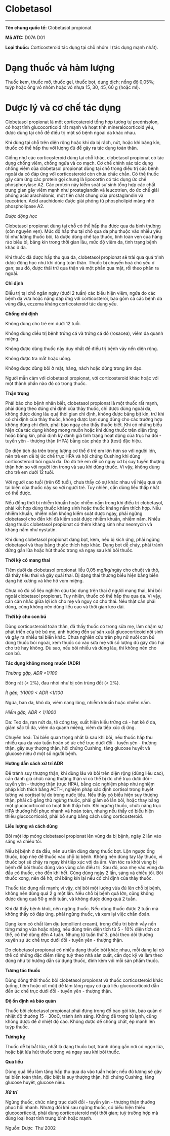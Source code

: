 # Clobetasol

---

**Tên chung quốc tế:** Clobetasol propionat

**Mã ATC:** D07A D01

**Loại thuốc:** Corticosteroid tác dụng tại chỗ nhóm I (tác dụng mạnh nhất).

# Dạng thuốc và hàm lượng

Thuốc kem, thuốc mỡ, thuốc gel, thuốc bọt, dung dịch; nồng độ 0,05%; tuýp hoặc ống vỏ nhôm hoặc vỏ nhựa 15, 30, 45, 60 g (hoặc ml).

# Dược lý và cơ chế tác dụng

Clobetasol propionat là một corticosteroid tổng hợp tương tự prednisolon, có hoạt tính glucocorticoid rất mạnh và hoạt tính mineralocorticoid yếu, được dùng tại chỗ để điều trị một số bệnh ngoài da khác nhau.

Khi dùng tại chỗ trên diện rộng hoặc khi da bị rách, nứt, hoặc khi băng kín, thuốc có thể hấp thu với lượng đủ để gây ra tác dụng toàn thân.

Giống như các corticosteroid dùng tại chỗ khác, clobetasol propionat có tác dụng chống viêm, chống ngứa và co mạch. Cơ chế chính xác tác dụng chống viêm của clobetasol propionat dùng tại chỗ trong điều trị các bệnh ngoài da có đáp ứng với corticosteroid còn chưa chắc chắn. Có thể thuốc gây cảm ứng các protein gọi chung là lipocortin có tác dụng ức chế phosphorylase A2. Các protein này kiểm soát sự sinh tổng hợp các chất trung gian gây viêm mạnh như prostaglandin và leucotrien, do ức chế giải phóng acid arachidonic, một tiền chất chung của prostaglandin và leucotrien. Acid arachidonic được giải phóng từ phospholipid màng nhờ phospholipase A2.

_Dược động học_

Clobetasol propionat dùng tại chỗ có thể hấp thu được qua da bình thường (còn nguyên vẹn). Mức độ hấp thu tại chỗ qua da phụ thuộc vào nhiều yếu tố như lượng thuốc bôi, tá dược dùng chế tạo thuốc, tính toàn vẹn của hàng rào biểu bì, băng kín trong thời gian lâu, mức độ viêm da, tình trạng bệnh khác ở da.

Khi thuốc đã được hấp thu qua da, clobetasol propionat sẽ trải qua quá trình dược động học như khi dùng toàn thân. Thuốc bị chuyển hoá chủ yếu ở gan; sau đó, được thải trừ qua thận và một phần qua mật, rồi theo phân ra ngoài.

**Chỉ định**

Điều trị tại chỗ ngắn ngày (dưới 2 tuần) các biểu hiện viêm, ngứa do các bệnh da vừa hoặc nặng đáp ứng với corticosteroi, bao gồm cả các bệnh da vùng đầu, eczema kháng corticosteroid tác dụng yếu.

**Chống chỉ định**

Không dùng cho trẻ em dưới 12 tuổi.

Không dùng điều trị bệnh trứng cá và trứng cá đỏ (rosacea), viêm da quanh miệng.

Không được dùng thuốc này duy nhất để điều trị bệnh vảy nến diện rộng.

Không được tra mắt hoặc uống.

Không được dùng bôi ở mặt, háng, nách hoặc dùng trong âm đạo.

Người mẫn cảm với clobetasol propionat, với corticosteroid khác hoặc với một thành phần nào đó có trong thuốc.

**Thận trọng**

Phải báo cho bệnh nhân biết, clobetasol propionat là một thuốc rất mạnh, phải dùng theo đúng chỉ định của thày thuốc, chỉ được dùng ngoài da, không được dùng lâu quá thời gian chỉ định, không được băng bịt kín, trừ khi có chỉ định của thày thuốc, không được lạm dụng dùng cho các trường hợp không đúng chỉ định, phải báo ngay cho thầy thuốc biết. Khi có những biểu hiện của tác dụng không mong muốn hoặc khi dùng thuốc trên diện rộng hoặc băng kín, phải định kỳ đánh giá tình trạng hoạt động của trục hạ đồi - tuyến yên - thượng thận (HPA) bằng các phép thử (test) đặc hiệu.

Do diện tích da trên trọng lượng cơ thể ở trẻ em lớn hơn so với người lớn, nên trẻ em dễ bị ức chế trục HPA và hội chứng Cushing khi dùng corticosteroid bôi ngoài da. Do đó trẻ em dễ có nguy cơ bị suy tuyến thượng thận hơn so với người lớn trong và sau khi dùng thuốc. Vì vậy, không dùng cho trẻ em dưới 12 tuổi.

Với người cao tuổi (trên 65 tuổi), chưa thấy có sự khác nhau về hiệu quả và tai biến của thuốc này so với người trẻ. Tuy nhiên, cần dùng liều thấp nhất có thể được.

Nếu đồng thời bị nhiễm khuẩn hoặc nhiễm nấm trong khi điều trị clobetasol, phải kết hợp dùng thuốc kháng sinh hoặc thuốc kháng nấm thích hợp. Nếu nhiễm khuẩn, nhiễm nấm không kiểm soát được ngay, phải ngừng clobetasol cho đến khi đã kiểm soát được nhiễm khuẩn, nhiễm nấm. Nhiều dạng thuốc clobetasol propionat có thêm kháng sinh như neomycin và kháng nấm như nystatin.

Khi dùng clobetasol propionat dạng bọt, kem, nếu bị kích ứng, phải ngừng clobetasol và thay bằng thuốc thích hợp khác. Dạng bọt dễ cháy, phải tránh đứng gần lửa hoặc hút thuốc trong và ngay sau khi bôi thuốc.

**Thời kỳ có mang thai**

Tiêm dưới da clobetasol propionat liều 0,05 mg/kg/ngày cho chuột và thỏ, đã thấy tiêu thai và gây quái thai. Dị dạng thai thường biểu hiện bằng biến dạng hệ xương và khe hở vòm miệng.

Chưa có đủ số liệu nghiên cứu tác dụng trên thai ở người mang thai, khi bôi ngoài clobetasol propionat. Tuy nhiên, thuốc có thể hấp thu qua da. Vì vậy, cần cân nhắc giữa lợi ích cho mẹ và nguy cơ cho thai. Nếu thật cần phải dùng, cũng không nên dùng liều cao và thời gian kéo dài.

**Thời kỳ cho con bú**

Dùng corticosteroid toàn thân, đã thấy thuốc có trong sữa mẹ, làm chậm sự phát triển của trẻ bú mẹ, ảnh hưởng đến sự sản xuất glucocorticoid nội sinh và gây ra nhiều tai biến khác. Chưa nghiên cứu trên phụ nữ nuôi con bú dùng thuốc bôi ngoài, xem thuốc có vào sữa mẹ với số lượng đủ gây độc hại cho trẻ hay không. Dù sao, nếu bôi nhiều và dùng lâu, thì không nên cho con bú.

**Tác dụng không mong muốn (ADR)**

_Thường gặp, ADR >1/100_

Bỏng rát (< 2%), đau nhói như bị côn trùng đốt (< 2%).

_Ít gặp, 1/1000 < ADR <1/100_

Ngứa, ban da, khô da, viêm nang lông, nhiễm khuẩn hoặc nhiễm nấm.

_Hiếm gặp, ADR < 1/1000_

Da: Teo da, rạn nứt da, tê cóng tay, xuất hiện kiểu trứng cá - hạt kê ở da, giảm sắc tố da, viêm da quanh miệng, viêm da tiếp xúc dị ứng.

Chuyển hoá: Tai biến quan trọng nhất là sau khi bôi, nếu thuốc hấp thu nhiều qua da vào tuần hoàn sẽ ức chế trục dưới đồi - tuyến yên - thượng thận, gây suy thượng thận, hội chứng Cushing, tăng glucose huyết và glucose niệu ở một số người bệnh.

**Hướng dẫn cách xử trí ADR**

Để tránh suy thượng thận, khi dùng lâu và bôi trên diện rộng (dùng liều cao), cần đánh giá chức năng thượng thận vì có thể bị ức chế trục dưới đồi - tuyến yên - thượng thận (trục HPA), bằng các nghiệm pháp như nghiệm pháp kích thích bằng ACTH, nghiệm pháp xác định cortisol trong huyết tương và cortisol tự do trong nước tiểu. Nếu thấy có biểu hiện suy thượng thận, phải cố gắng thử ngừng thuốc, phải giảm số lần bôi, hoặc thay bằng một glucocorticoid có hoạt tính thấp hơn. Khi ngừng thuốc, chức năng trục HPA thường hồi phục nhanh và hoàn toàn, nhưng nếu thấy có biểu hiện thiếu glucocorticoid, phải bổ sung bằng cách uống corticosteroid.

**Liều lượng và cách dùng**

Bôi một lớp mỏng clobetasol propionat lên vùng da bị bệnh, ngày 2 lần vào sáng và chiều tối.

Nếu bị bệnh ở da đầu, nên ưu tiên dùng dạng thuốc bọt. Lộn ngược ống thuốc, bóp nhẹ để thuốc vào chỗ bị bệnh. Không nên dùng tay lấy thuốc, vì thuốc bọt sẽ chảy ra ngay khi tiếp xúc với da ấm. Vén tóc ra khỏi vùng bị bệnh để bôi thuốc đúng vào vùng cần điều trị. Sau đó, xoa nhẹ vào vùng da đầu có thuốc, cho đến khi hết. Cũng dùng ngày 2 lần, sáng và chiều tối. Bôi thuốc xong, nên để hở, chỉ băng kín lại nếu có chỉ định của thày thuốc.

Thuốc tác dụng rất mạnh; vì vậy, chỉ bôi một lượng vừa đủ lên chỗ bị bệnh, không nên dùng quá 2 g một lần. Nếu chỗ bị bệnh quá lớn, cũng không được dùng quá 50 g mỗi tuần, và không được dùng quá 2 tuần.

Khi đã thấy bệnh khỏi, nên ngừng thuốc. Nếu dùng thuốc được 2 tuần mà không thấy có đáp ứng, phải ngừng thuốc, và xem lại việc chẩn đoán.

Dạng kem có chất làm dịu (emollient cream), trong điều trị bệnh vẩy nến từng mảng vừa hoặc nặng, nếu dùng trên diện tích từ 5 - 10% diện tích cơ thể, có thể dùng đến 4 tuần. Nhưng từ tuần thứ 3, phải theo dõi thường xuyên sự ức chế trục dưới đồi - tuyến yên - thượng thận.

Do clobetasol propionat có nhiều dạng thuốc bôi khác nhau, mỗi dạng lại có thể có những đặc điểm riêng tuỳ theo nhà sản xuất, cần đọc kỹ và làm theo đúng như tờ hướng dẫn sử dụng thuốc, đính kèm với mỗi sản phẩm thuốc.

**Tương tác thuốc**

Dùng đồng thời thuốc bôi clobetasol propionat và thuốc corticosteroid khác (uống, tiêm hoặc xịt mũi) dễ làm tăng nguy cơ quá liều glucocorticoid dẫn đến ức chế trục dưới đồi - tuyến yên - thượng thận.

**Độ ổn định và bảo quản**

Thuốc bôi clobetasol propionat phải đựng trong đồ bao gói kín, bảo quản ở nhiệt độ thường 15 - 30oC, tránh ánh sáng. Không để trong tủ lạnh, cũng không được để ở nhiệt độ cao. Không được để chồng chất, ép mạnh lên tuýp thuốc.

**Tương kỵ**

Thuốc dễ bị bắt lửa, nhất là dạng thuốc bọt, tránh dùng gần nơi có ngọn lửa, hoặc bật lửa hút thuốc trong và ngay sau khi bôi thuốc.

**Quá liều**

Dùng quá liều làm tăng hấp thu qua da vào tuần hoàn; nếu đủ lượng sẽ gây tai biến toàn thân, đặc biệt là suy thượng thận, hội chứng Cushing, tăng glucose huyết, glucose niệu.

**_Xử trí_**

Ngừng thuốc, chức năng trục dưới đồi - tuyến yên - thượng thận thường phục hồi nhanh. Nhưng đôi khi sau ngừng thuốc, có biểu hiện thiếu glucocorticoid, phải dùng corticosteroid một thời gian; tuỳ trường hợp mà dùng loại hoạt tính trung bình hoặc mạnh.

Nguồn: Dược  Thư 2002